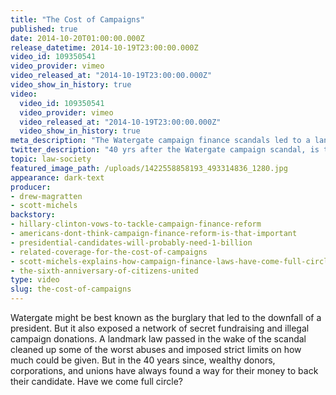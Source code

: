 ```yaml
---
title: "The Cost of Campaigns"
published: true
date: 2014-10-20T01:00:00.000Z
release_datetime: 2014-10-19T23:00:00.000Z
video_id: 109350541
video_provider: vimeo
video_released_at: "2014-10-19T23:00:00.000Z"
video_show_in_history: true
video:
  video_id: 109350541
  video_provider: vimeo
  video_released_at: "2014-10-19T23:00:00.000Z"
  video_show_in_history: true
meta_description: "The Watergate campaign finance scandals led to a landmark law designed to limit the influence of money in politics. Forty years later, some say the scandal isn’t what’s illegal, it’s what’s legal. "
twitter_description: "40 yrs after the Watergate campaign scandal, is the problem not what's illegal, but what's legal? "
topic: law-society
featured_image_path: /uploads/1422558858193_493314836_1280.jpg
appearance: dark-text
producer:
- drew-magratten
- scott-michels
backstory:
- hillary-clinton-vows-to-tackle-campaign-finance-reform
- americans-dont-think-campaign-finance-reform-is-that-important
- presidential-candidates-will-probably-need-1-billion
- related-coverage-for-the-cost-of-campaigns
- scott-michels-explains-how-campaign-finance-laws-have-come-full-circle
- the-sixth-anniversary-of-citizens-united
type: video
slug: the-cost-of-campaigns
---
```


Watergate might be best known as the burglary that led to the downfall of a president. But it also exposed a network of secret fundraising and illegal campaign donations. A landmark law passed in the wake of the scandal cleaned up some of the worst abuses and imposed strict limits on how much could be given. But in the 40 years since, wealthy donors, corporations, and unions have always found a way for their money to back their candidate. Have we come full circle?

